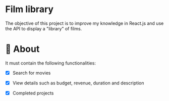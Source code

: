 # Film library

The objective of this project is to improve my knowledge in React.js and use the API to display a "library" of films.

# 🧠 About

It must contain the following functionalities:

- [x] Search for movies
- [x] View details such as budget, revenue, duration and description
- [x] Completed projects


